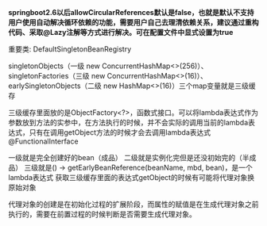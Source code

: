**springboot2.6以后allowCircularReferences默认是false，也就是默认不支持用户使用自动解决循环依赖的功能，需要用户自己去理清依赖关系，建议通过重构代码、采取@Lazy注解等方式进行解决。可在配置文件中显式设置为true**

重要类:
DefaultSingletonBeanRegistry

singletonObjects（一级 new ConcurrentHashMap<>(256)）、singletonFactories（三级 new ConcurrentHashMap<>(16)）、earlySingletonObjects（二级 new HashMap<>(16)）三个map变量就是三级缓存

三级缓存里面放的是ObjectFactory<?>，函数式接口。可以将lambda表达式作为参数放到方法的实参中，在方法执行的时候，并不会实际的调用当前的lambda表达式，只有在调用getObject方法的时候才会去调用lambda表达式
@FunctionalInterface

一级就是完全创建好的bean（成品）
二级就是实例化完但是还没初始完的（半成品）
三级就是() -> getEarlyBeanReference(beanName, mbd, bean)，是一个lambda表达式
获取三级缓存里面的表达式getObject的时候有可能将代理对象换原始对象

代理对象的创建是在初始化过程的扩展阶段，而属性的赋值是在生成代理对象之前执行的，需要在前置过程的时候判断是否需要生成代理对象。

